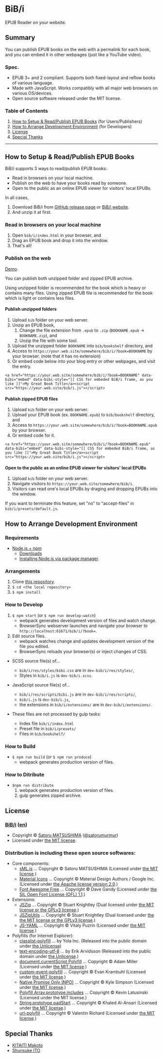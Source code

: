 BiB/i
================================================================================================================================

EPUB Reader on your website.




Summary
--------------------------------------------------------------------------------------------------------------------------------

You can publish EPUB books on the web with a permalink for each book, and you can embed it in other webpages (just like a YouTube video).



### Spec.

* EPUB 3+ and 2 compliant. Supports both fixed-layout and reflow books of various language.
* Made with JavaScript. Works compatibly with all major web browsers on various OS/devices.
* Open source software released under the MIT license.



### Table of Contents

1. [How to Setup & Read/Publish EPUB Books](#how-to-setup--readpublish-epub-books) (for Users/Publishers)
2. [How to Arrange Development Environment](#how-to-arrange-development-environment) (for Developers)
3. [License](#license)
4. [Special Thanks](#special-thanks)




--------------------------------------------------------------------------------------------------------------------------------




How to Setup & Read/Publish EPUB Books
--------------------------------------------------------------------------------------------------------------------------------

BiB/i supports 3 ways to read/publish EPUB books:

* Read in browsers on your local machine.
* Publish on the web to have your books read by someone.
* Open to the public as an online EPUB viewer for visitors' local EPUBs.

In all cases,

1. Download BiB/i from [GitHub release page](https://github.com/satorumurmur/bibi/releases) or [BiB/i website](https://bibi.epub.link/#download).
2. And unzip it at first.



### Read in browsers on your local machine 

1. Open `bib/i/index.html` in your browser, and
2. Drag an EPUB book and drop it into the window.
3. That's all!



### Publish on the web

[Demo](https://bibi.epub.link/#demo).

You can publish both unzipped folder and zipped EPUB archive.

Using unzipped folder is recommended for the book which is heavy or contains many files.
Using zipped EPUB file is recommended for the book which is light or contains less files.



#### Publish unzipped folders

1. Upload `bib` folder on your web server.
2. Unzip an EPUB book,
    1. Change the file extension from `.epub` to `.zip` (`BOOKNAME.epub` -> `BOOKNAME.zip`), and
    2. Unzip the file with some tool.
3. Upload the unzipped folder `BOOKNAME` into `bib/bookshelf` directory, and
4. Access to `https://your.web.site/somewhere/bib/i/?book=BOOKNAME` by your browser. (note that it has no extension)
5. Or embed code below into your blog entry or other webpages, and visit the entry.

````
<a href="https://your.web.site/somewhere/bib/i/?book=BOOKNAME" data-bibi="embed" data-bibi-style="[[ CSS for embeded BiB/i frame, as you like ]]">My Great Book Title</a><script src="https://your.web.site/bib/i.js"></script>
````


#### Publish zipped EPUB files

1. Upload `bib` folder on your web server.
2. Upload your EPUB book (ex. `BOOKNAME.epub`) to `bib/bookshelf` directory, and
3. Access to `https://your.web.site/somewhere/bib/i/?book=BOOKNAME.epub` by your browser.
4. Or embed code for it.

````
<a href="https://your.web.site/somewhere/bib/i/?book=BOOKNAME.epub" data-bibi="embed" data-bibi-style="[[ CSS for embeded BiB/i frame, as you like ]]">My Great Book Title</a><script src="https://your.web.site/bib/i.js"></script>
````


#### Open to the public as an online EPUB viewer for visitors' local EPUBs

1. Upload `bib` folder on your web server.
2. Navigate visitors to `https://your.web.site/somewhere/bib/i`.
3. Visitors can read one's local EPUBs by draging and dropping EPUBs into the window.

If you want to terminate this feature, set "no" to "accept-files" in `bib/i/presets/default.js`.



How to Arrange Development Environment
--------------------------------------------------------------------------------------------------------------------------------



### Requirements

* [Node.js + npm](https://nodejs.org/en/)
    - [Downloads](https://nodejs.org/en/download/)
    - [Installing Node.js via package manager](https://nodejs.org/en/download/package-manager/).



### Arrangements

1. Clone [this repository](https://github.com/satorumurmur/bibi/). 
2. `$ cd <the local repository>`
3. `$ npm install`



### How to Develop

1. `$ npm start` (or `$ npm run develop:watch`)
    - webpack generates development version of files and watch change.
    - BrowserSync webserver launches and navigate your browser to `http://localhost:61671/bib/i/?book=`.
2. Edit source files.
    - webpack watches change and updates development version of the file you edited.
    - BrowserSync reloads your browser(s) or inject changes of CSS.

* SCSS source file(s) of...
    - `bib/i/res/styles/bibi.css` are in `dev-bib/i/res/styles/`,
    - Styles in `bib/i.js` is `dev-bib/i.scss`.
* JavaScript source file(s) of...
    - `bib/i/res/scripts/bibi.js` are in `dev-bib/i/res/scripts/`,
    - `bib/i.js` is `dev-bib/i.js`,
    - the extensions in `bib/i/extensions/` are in `dev-bib/i/extensions/`.

* These files are not processed by gulp tasks:
    - Index file `bib/i/index.html`
    - Preset file in `bib/i/presets/`
    - Files in `bib/bookshelf/`



### How to Build

* `$ npm run build` (or `$ npm run produce`)
    - webpack generates production version of files.



### How to Ditribute

* `$npm run distribute`
    1. webpack generates production version of files.
    2. gulp generates zipped archive.




License
--------------------------------------------------------------------------------------------------------------------------------


### [BiB/i](https://bibi.epub.link) ([en](https://github.com/satorumurmur/bibi))

* Copyright &copy; [Satoru MATSUSHIMA](https://string-letters.com) ([@satorumurmur](https://twitter.com/satorumurmur))
* Licensed under [the MIT license](https://github.com/satorumurmur/bibi/blob/master/LICENSE).


### Distribution is including these open source softwares:

* Core components:
    - [sML.js](https://www.npmjs.com/package/sml.js) ... Copyright &copy; Satoru MATSUSHIMA (Licensed under [the MIT license](https://github.com/satorumurmur/sML/blob/master/LICENSE).)
    - [Material Icons](https://material.io/icons/) ... Copyright &copy; Material Design Authors / Google Inc. (Licensed under [the Apache license version 2.0](https://www.apache.org/licenses/LICENSE-2.0.html).)
    - [Font Awesome Free](https://fontawesome.com) ... Copyright &copy; Dave Gandy (Licensed under [the SIL Open Font License (OFL) 1.1](https://fontawesome.com/license/free).)
* Extensions:
    - [JSZip](http://stuk.github.io/jszip) ... Copyright &copy; Stuart Knightley (Dual licensed under [the MIT license or the GPLv3 license](https://github.com/Stuk/jszip/blob/HEAD/LICENSE.markdown).)
    - [JSZipUtils](http://stuk.github.io/jszip-utils) ... Copyright &copy; Stuart Knightley (Dual licensed under [the the MIT license or the GPLv3 license](https://github.com/Stuk/jszip-utils/blob/master/LICENSE.markdown).)
    - [JS-YAML](http://nodeca.github.io/js-yaml/) ... Copyright &copy; Vitaly Puzrin (Licensed under [the MIT license](https://github.com/nodeca/js-yaml/blob/master/LICENSE).)
* Polyfills (for Internet Explorer):
    - [classlist-polyfill](https://www.npmjs.com/package/classlist-polyfill) ... by Yola Inc. (Released into the public domain under [the Unlicense](https://github.com/yola/classlist-polyfill/blob/master/LICENSE))
    - [text-encoding-utf-8](https://github.com/arv/text-encoding-utf-8) ... by Erik Arvidsson (Released into the public domain under [the Unlicense](https://github.com/arv/text-encoding-utf-8/blob/master/LICENSE.md).)
    - [document.currentScript Polyfill](https://www.npmjs.com/package/current-script-polyfill) ... Copyright &copy; Adam Miller (Licensed under [the MIT license](https://github.com/amiller-gh/currentScript-polyfill/blob/master/LICENSE).)
    - [custom-event-polyfill](https://www.npmjs.com/package/custom-event-polyfill) ... Copyright &copy; Evan Krambuhl (Licensed under [the MIT license](https://github.com/kumarharsh/custom-event-polyfill/blob/master/LICENSE).)
    - [Native Promise Only (NPO)](https://www.npmjs.com/package/native-promise-only) ... Copyright &copy; Kyle Simpson (Licensed under [the MIT license](http://getify.mit-license.org/).)
    - [Polyfill Array.prototype.includes](https://www.npmjs.com/package/polyfill-array-includes) ... Copyright &copy; Kevin Latusinski (Licensed under the MIT license.)
    - [String.prototype.padStart](https://www.npmjs.com/package/string.padstart) ... Copyright &copy; Khaled Al-Ansari (Licensed under [the MIT license](https://github.com/KhaledElAnsari/String.prototype.padStart/blob/master/LICENSE).)
    - [url-polyfill](https://github.com/lifaon74/url-polyfill) ... Copyright &copy; Valentin Richard (Licensed under [the MIT license](https://github.com/lifaon74/url-polyfill/blob/master/LICENSE).)


Special Thanks
--------------------------------------------------------------------------------------------------------------------------------

* [KITAITI Makoto](https://github.com/KitaitiMakoto)
* [Shunsuke ITO](https://github.com/shunito)
